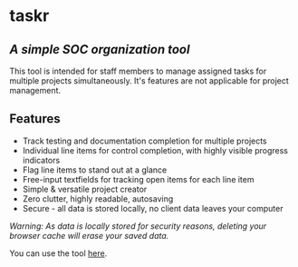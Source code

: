 # taskr
## _A simple SOC organization tool_

This tool is intended for staff members to manage assigned tasks for multiple projects simultaneously.
It's features are not applicable for project management.

## Features

- Track testing and documentation completion for multiple projects
- Individual line items for control completion, with highly visible progress indicators
- Flag line items to stand out at a glance
- Free-input textfields for tracking open items for each line item
- Simple & versatile project creator
- Zero clutter, highly readable, autosaving
- Secure - all data is stored locally, no client data leaves your computer

_Warning: As data is locally stored for security reasons, deleting your browser cache will erase your saved data._

You can use the tool [here].

[here]: <https://tasker-psi.vercel.app>
